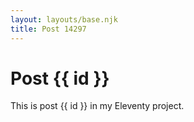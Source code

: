 ```yaml
---
layout: layouts/base.njk
title: Post 14297
---
```


# Post {{ id }}

This is post {{ id }} in my Eleventy project.
